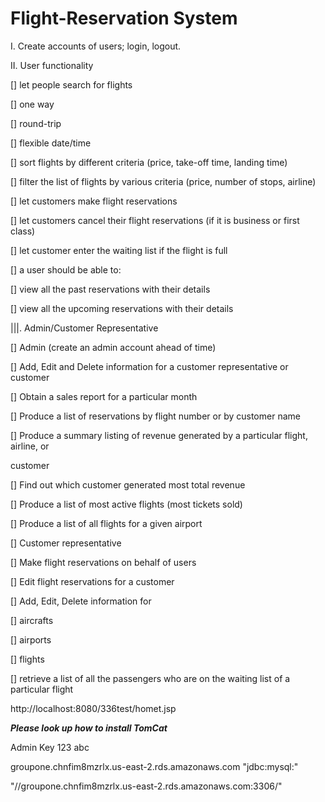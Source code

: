 # Flight-Reservation System
I. Create accounts of users; login, logout.

II. User functionality

[] let people search for flights

[] one way

[] round-trip

[] flexible date/time

[] sort flights by different criteria (price, take-off time, landing time)

[] filter the list of flights by various criteria (price, number of stops, airline)

[] let customers make flight reservations

[] let customers cancel their flight reservations (if it is business or first class)

[] let customer enter the waiting list if the flight is full

[] a user should be able to:

[] view all the past reservations with their details

[] view all the upcoming reservations with their details

|||. Admin/Customer Representative

[] Admin (create an admin account ahead of time)

[] Add, Edit and Delete information for a customer representative or customer

[] Obtain a sales report for a particular month

[] Produce a list of reservations by flight number or by customer name

[] Produce a summary listing of revenue generated by a particular flight, airline, or

customer

[] Find out which customer generated most total revenue

[] Produce a list of most active flights (most tickets sold)

[] Produce a list of all flights for a given airport
 
[] Customer representative

[] Make flight reservations on behalf of users

[] Edit flight reservations for a customer

[] Add, Edit, Delete information for

[] aircrafts

[] airports

[] flights

[] retrieve a list of all the passengers who are on the waiting list of a particular flight

http://localhost:8080/336test/homet.jsp

***Please look up how to install TomCat***

Admin Key 123 abc

groupone.chnfim8mzrlx.us-east-2.rds.amazonaws.com
"jdbc:mysql:"


"//groupone.chnfim8mzrlx.us-east-2.rds.amazonaws.com:3306/"
